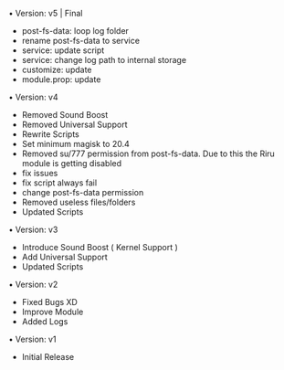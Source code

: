 • Version: v5 | Final
- post-fs-data: loop log folder
- rename post-fs-data to service
- service: update script
- service: change log path to internal storage
- customize: update
- module.prop: update

• Version: v4
- Removed Sound Boost
- Removed Universal Support
- Rewrite Scripts
- Set minimum magisk to 20.4
- Removed su/777 permission from post-fs-data. Due to this the Riru module is getting disabled
- fix issues
- fix script always fail
- change post-fs-data permission
- Removed useless files/folders
- Updated Scripts

• Version: v3
- Introduce Sound Boost ( Kernel Support )
- Add Universal Support
- Updated Scripts

• Version: v2
- Fixed Bugs XD
- Improve Module
- Added Logs

• Version: v1
- Initial Release

